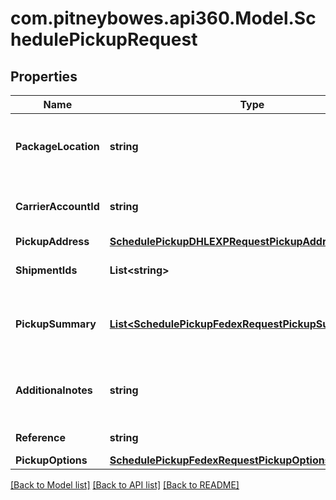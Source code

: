 # com.pitneybowes.api360.Model.SchedulePickupRequest

## Properties

Name | Type | Description | Notes
------------ | ------------- | ------------- | -------------
**PackageLocation** | **string** | It specifies the location from where packages would be collected. Applicable values are &#x60;FRONT&#x60;,&#x60;NONE&#x60;,&#x60;SIDE&#x60;,&#x60;REAR&#x60; | 
**CarrierAccountId** | **string** | It specifies the carrier account id, its value can be referenced from the &#x60;Get Carrier Accounts&#x60; API. | 
**PickupAddress** | [**SchedulePickupDHLEXPRequestPickupAddress**](SchedulePickupDHLEXPRequestPickupAddress.md) |  | 
**ShipmentIds** | **List&lt;string&gt;** | It indicates the shipmentIds for which pickup to be scheduled. | [optional] 
**PickupSummary** | [**List&lt;SchedulePickupFedexRequestPickupSummaryInner&gt;**](SchedulePickupFedexRequestPickupSummaryInner.md) | This can be used to add package details for which labels are not created yet but would want to schedule pickup in advance. | [optional] 
**Additionalnotes** | **string** | It can be used to provide any additional comments or remarks, it would be printed on the scheduled pickup document. | [optional] 
**Reference** | **string** | It is used for any reference purpose | [optional] 
**PickupOptions** | [**SchedulePickupFedexRequestPickupOptions**](SchedulePickupFedexRequestPickupOptions.md) |  | 

[[Back to Model list]](../README.md#documentation-for-models) [[Back to API list]](../README.md#documentation-for-api-endpoints) [[Back to README]](../README.md)

